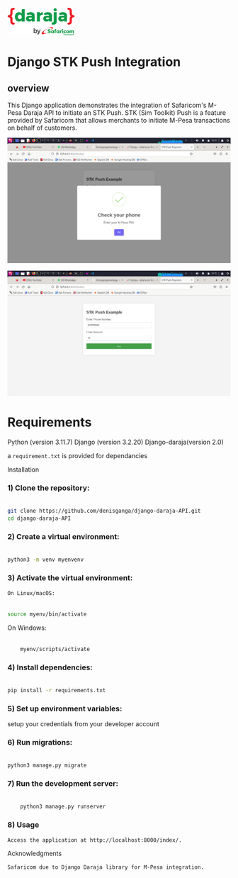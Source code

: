 ![Daraja logo](logo.png "Daraja logo")

# Django STK Push Integration

## overview

This Django application demonstrates the integration of Safaricom's M-Pesa Daraja API to initiate an STK Push. STK (Sim Toolkit) Push is a feature provided by Safaricom that allows merchants to initiate M-Pesa transactions on behalf of customers.


![Example Image](confirmation.png)


![Example Image](input.png)



# Requirements
Python (version 3.11.7)
Django (version 3.2.20)
Django-daraja(version 2.0)

a `requirement.txt` is provided for dependancies

Installation

### 1) Clone the repository:

```bash

git clone https://github.com/denisganga/django-daraja-API.git
cd django-daraja-API
```

### 2) Create a virtual environment:

```bash

python3 -m venv myenvenv

```

### 3) Activate the virtual environment:

    On Linux/macOS:

```bash

source myenv/bin/activate
```

On Windows:

```bash

    myenv/scripts/activate
```

### 4) Install dependencies:

```bash

pip install -r requirements.txt
```
### 5) Set up environment variables:

   setup your credentials from your developer account



### 6) Run migrations:

```bash

python3 manage.py migrate
```

### 7) Run the development server:

```bash

    python3 manage.py runserver
```

### 8) Usage

    Access the application at http://localhost:8000/index/.



Acknowledgments

    Safaricom due to Django Daraja library for M-Pesa integration.
